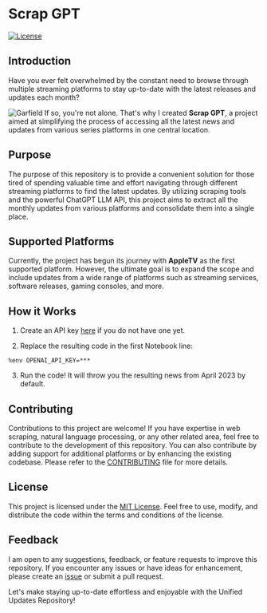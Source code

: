 # Scrap GPT

[![License](https://img.shields.io/badge/license-MIT-blue.svg)](https://github.com/jadvani/scrapGPT/blob/main/LICENSE)

## Introduction

Have you ever felt overwhelmed by the constant need to browse through multiple streaming platforms to stay up-to-date with the latest releases and updates each month? 

![Garfield](https://media.giphy.com/media/A7XO2QsduJGrw6hKsU/giphy.gif)
If so, you're not alone. That's why I created **Scrap GPT**, a project aimed at simplifying the process of accessing all the latest news and updates from various series platforms in one central location.

## Purpose

The purpose of this repository is to provide a convenient solution for those tired of spending valuable time and effort navigating through different streaming platforms to find the latest updates. By utilizing scraping tools and the powerful ChatGPT LLM API, this project aims to extract all the monthly updates from various platforms and consolidate them into a single place. 

## Supported Platforms

Currently, the project has begun its journey with **AppleTV** as the first supported platform. However, the ultimate goal is to expand the scope and include updates from a wide range of platforms such as streaming services, software releases, gaming consoles, and more.

## How it Works

1. Create an API key [here](https://platform.openai.com/account/api-keys) if you do not have one yet.

2. Replace the resulting code in the first Notebook line: 

```
%env OPENAI_API_KEY=***
```

3. Run the code! It will throw you the resulting news from April 2023 by default.

## Contributing

Contributions to this project are welcome! If you have expertise in web scraping, natural language processing, or any other related area, feel free to contribute to the development of this repository. You can also contribute by adding support for additional platforms or by enhancing the existing codebase. Please refer to the [CONTRIBUTING](https://github.com/jadvani/scrapGPT/blob/main/CONTRIBUTING.md) file for more details.

## License

This project is licensed under the [MIT License](https://github.com/jadvani/scrapGPT/blob/main/LICENSE). Feel free to use, modify, and distribute the code within the terms and conditions of the license.

## Feedback

I am open to any suggestions, feedback, or feature requests to improve this repository. If you encounter any issues or have ideas for enhancement, please create an [issue](https://github.com/jadvani/scrapGPT/issues) or submit a pull request.

Let's make staying up-to-date effortless and enjoyable with the Unified Updates Repository!

